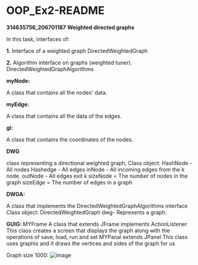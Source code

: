 # OOP_Ex2-README
**314635756_206701187**
**Weighted directed graphs**

In this task, interfaces of:

**1.** Interface of a weighted graph DirectedWeightedGraph

**2.** Algorithm interface on graphs (weighted tuner). DirectedWeightedGraphAlgorithms


**myNode:**

A class that contains all the nodes' data.

**myEdge:** 

A class that contains all the data of the edges.

**gl:**

A class that contains the coordinates of the nodes.

**DWG**

class representing a directional weighted graph,
            Class object:
             HashNode - All nodes
             Hashedge - All edges
             inNode - All incoming edges from the k node.
             outNode - All edges exit k
             sizeNode = The number of nodes in the graph
             sizeEdge = The number of edges in a graph
       

**DWGA:**

A class that implements the DirectedWeightedGraphAlgorithms interface
Class object:
DirectedWeightedGraph dwg- Represents a graph.

**GUIG:**
MYFrame A class that extends JFrame implements ActionListener
This class creates a screen that displays the graph along with the operations of save, load, run and set
MYPanal extends JPanel This class uses graphis and it draws the vertices and sides of the graph for us

Graph size 1000:
![image](https://user-images.githubusercontent.com/93525881/145728919-46ca6e62-9733-48e0-97b1-a48a50c9e7fd.png)


